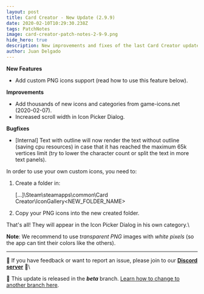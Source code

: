 ```yaml
---
layout: post
title: Card Creator - New Update (2.9.9)
date: 2020-02-10T10:29:30.238Z
tags: PatchNotes
image: card-creator-patch-notes-2-9-9.png
hide_hero: true
description: New improvements and fixes of the last Card Creator update!
author: Juan Delgado
---
```

<!--StartFragment-->

**New Features**

* Add custom PNG icons support (read how to use this feature below).



**Improvements**

* Add thousands of new icons and categories from game-icons.net (2020-02-07).
* Increased scroll width in Icon Picker Dialog.



**Bugfixes**

* \[Internal] Text with outline will now render the text without outline (saving cpu resources) in case that it has reached the maximum 65k vertices limit (try to lower the character count or split the text in more text panels).


In order to use your own custom icons, you need to:

1. Create a folder in:

   \[...]\Steam\steamapps\common\Card Creator\IconGallery\<NEW_FOLDER_NAME>


2. Copy your PNG icons into the new created folder.


That's all! They will appear in the Icon Picker Dialog in his own category.\

**Note**: We recommend to use *transparent PNG* images with *white pixels* (so the app can tint their colors like the others).

---

📌 If you have feedback or want to report an issue, please join to our **[Discord server](http://discord.gg/pixelatto)** 💬\

📌 This update is released in the ***beta*** branch. [Learn how to change to another branch here](/blog/beta-and-legacy-versions).